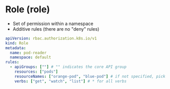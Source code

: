 # Role (role)

- Set of permission within a namespace
- Additive rules (there are no "deny" rules)

```yaml
apiVersion: rbac.authorization.k8s.io/v1
kind: Role
metadata:
  name: pod-reader
  namespace: default
rules:
  - apiGroups: [""] # "" indicates the core API group
    resources: ["pods"]
    resourceNames: ["orange-pod", "blue-pod"] # if not specified, pick all
    verbs: ["get", "watch", "list"] # * for all verbs
```
